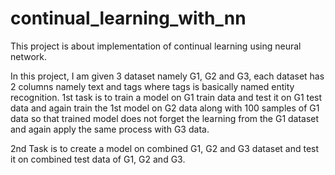 # continual_learning_with_nn
This project is about implementation of continual learning using neural network.

In this project, I am given 3 dataset namely G1, G2 and G3, each dataset has 2 columns namely text and tags where tags is basically named entity recognition.
1st task is to train a model on G1 train data and test it on G1 test data and again train the 1st model on G2 data along with 100 samples of G1 data so that trained model does not forget the learning from the G1 dataset and again apply the same process with G3 data.

2nd Task is to create a model on combined G1, G2 and G3 dataset and test it on combined test data of G1, G2 and G3.
